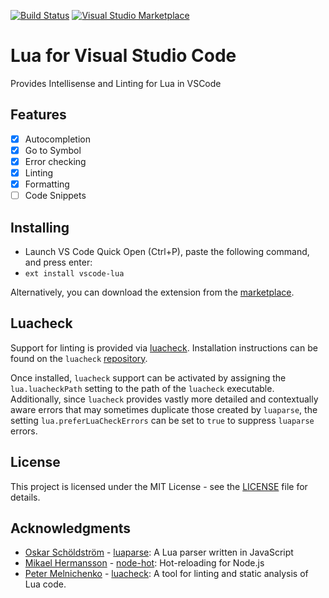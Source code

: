 [![Build Status](https://travis-ci.org/trixnz/vscode-lua.svg?branch=master)](https://travis-ci.org/trixnz/vscode-lua) [![Visual Studio Marketplace](https://vsmarketplacebadge.apphb.com/version/trixnz.vscode-lua.svg)](https://marketplace.visualstudio.com/items?itemName=trixnz.vscode-lua)

# Lua for Visual Studio Code
Provides Intellisense and Linting for Lua in VSCode

## Features
- [x] Autocompletion
- [x] Go to Symbol
- [x] Error checking
- [x] Linting
- [x] Formatting
- [ ] Code Snippets

## Installing
* Launch VS Code Quick Open (Ctrl+P), paste the following command, and press enter:
* `ext install vscode-lua`

Alternatively, you can download the extension from the [marketplace](https://marketplace.visualstudio.com/items?itemName=trixnz.vscode-lua).

## Luacheck
Support for linting is provided via [luacheck](https://github.com/mpeterv/luacheck). Installation instructions can be found on the `luacheck` [repository](https://github.com/mpeterv/luacheck#installation).

Once installed, `luacheck` support can be activated by assigning the `lua.luacheckPath` setting to the path of the `luacheck` executable. Additionally, since `luacheck` provides vastly more detailed and contextually aware errors that may sometimes duplicate those created by `luaparse`, the setting `lua.preferLuaCheckErrors` can be set to `true` to suppress `luaparse` errors.

## License

This project is licensed under the MIT License - see the [LICENSE](LICENSE) file for details.

## Acknowledgments
* [Oskar Schöldström](https://github.com/oxyc) - [luaparse](https://github.com/oxyc/luaparse): A Lua parser written in JavaScript
* [Mikael Hermansson](https://github.com/mihe) - [node-hot](https://github.com/mihe/node-hot): Hot-reloading for Node.js
* [Peter Melnichenko](https://github.com/mpeterv) - [luacheck](https://github.com/mpeterv/luacheck): A tool for linting and static analysis of Lua code.
